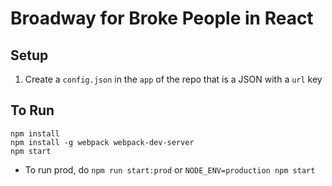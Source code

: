 # Broadway for Broke People in React

## Setup
1. Create a `config.json` in the `app` of the repo that is a JSON with a `url` key

## To Run
```
npm install
npm install -g webpack webpack-dev-server
npm start
```
- To run prod, do `npm run start:prod` or `NODE_ENV=production npm start`
